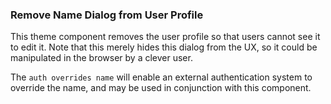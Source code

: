 ### Remove Name Dialog from User Profile

This theme component removes the user profile so that users cannot see it to 
edit it. Note that this merely hides this dialog from the UX, so it could be 
manipulated in the browser by a clever user.

The `auth overrides name` will enable an external authentication system to 
override the name, and may be used in conjunction with this component.
